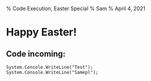 % Code Execution, Easter Special
% Sam
% April 4, 2021

# Happy Easter!

## Code incoming:

``` {.remote-compile language=c# language-version=5.0}
System.Console.WriteLine("Test");
System.Console.WriteLine("Samepl");
```